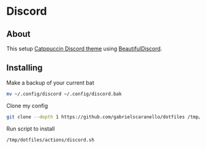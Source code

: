 # Discord

## About

This setup [Catppuccin Discord theme](https://github.com/catppuccin/discord) using [BeautifulDiscord](https://github.com/leovoel/BeautifulDiscord).

## Installing

Make a backup of your current bat

```bash
mv ~/.config/discord ~/.config/discord.bak
```

Clone my config

```bash
git clone --depth 1 https://github.com/gabrielscaranello/dotfiles /tmp/dotfiles
```

Run script to install

```bash
/tmp/dotfiles/actions/discord.sh
```
